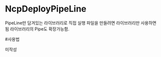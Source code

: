 # NcpDeployPipeLine

PipeLine만 담겨있는 라이브러리로 직접 실행 파일을 만들려면 라이브러리만 사용하면 됨
라이브러리의 Pipe도 확장가능함.


#사용법
<pre>
미작성
</pre>